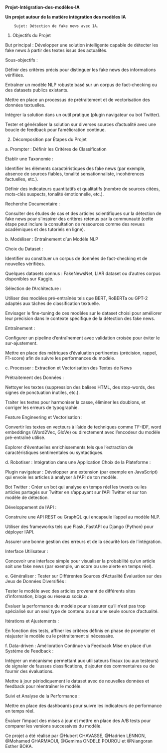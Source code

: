 **Projet-Intégration-des-modèles-IA**

**Un projet autour de la matière intégration des modèles IA**

        Sujet: Détection de fake news avec IA.

1. Objectifs du Projet
   
But principal : Développer une solution intelligente capable de détecter les fake news à partir des textes issus des actualités.

Sous-objectifs :

Définir des critères précis pour distinguer les fake news des informations vérifiées.

Entraîner un modèle NLP robuste basé sur un corpus de fact-checking ou des datasets publics existants.

Mettre en place un processus de prétraitement et de vectorisation des données textuelles.

Intégrer la solution dans un outil pratique (plugin navigateur ou bot Twitter).

Tester et généraliser la solution sur diverses sources d’actualité avec une boucle de feedback pour l’amélioration continue.

2. Décomposition par Étapes du Projet
   
a. Prompter : Définir les Critères de Classification

Établir une Taxonomie :

Identifier les éléments caractéristiques des fake news (par exemple, absence de sources fiables, tonalité sensationnaliste, incohérences factuelles, etc.).

Définir des indicateurs quantitatifs et qualitatifs (nombre de sources citées, mots-clés suspects, tonalité émotionnelle, etc.).

Recherche Documentaire :

Consulter des études de cas et des articles scientifiques sur la détection de fake news pour s’inspirer des critères retenus par la communauté (cette étape peut inclure la consultation de ressources comme des revues académiques et des tutoriels en ligne).

b. Modéliser : Entraînement d’un Modèle NLP

Choix du Dataset :

Identifier ou constituer un corpus de données de fact-checking et de nouvelles vérifiées.

Quelques datasets connus : FakeNewsNet, LIAR dataset ou d’autres corpus disponibles sur Kaggle.

Sélection de l’Architecture :

Utiliser des modèles pré-entraînés tels que BERT, RoBERTa ou GPT-2 adaptés aux tâches de classification textuelle.

Envisager le fine-tuning de ces modèles sur le dataset choisi pour améliorer leur précision dans le contexte spécifique de la détection des fake news.

Entraînement :

Configurer un pipeline d’entraînement avec validation croisée pour éviter le sur-ajustement.

Mettre en place des métriques d’évaluation pertinentes (précision, rappel, F1-score) afin de suivre les performances du modèle.

c. Processer : Extraction et Vectorisation des Textes de News

Prétraitement des Données :

Nettoyer les textes (suppression des balises HTML, des stop-words, des signes de ponctuation inutiles, etc.).

Traiter les textes pour harmoniser la casse, éliminer les doublons, et corriger les erreurs de typographie.

Feature Engineering et Vectorisation :

Convertir les textes en vecteurs à l’aide de techniques comme TF-IDF, word embeddings (Word2Vec, GloVe) ou directement avec l’encodeur du modèle pré-entraîné utilisé.

Explorer d’éventuelles enrichissements tels que l’extraction de caractéristiques sentimentales ou syntactiques.

d. Robotiser : Intégration dans une Application
Choix de la Plateforme :

Plugin navigateur : Développer une extension (par exemple en JavaScript) qui envoie les articles à analyser à l’API de ton modèle.

Bot Twitter : Créer un bot qui analyse en temps réel les tweets ou les articles partagés sur Twitter en s’appuyant sur l’API Twitter et sur ton modèle de détection.

Développement de l’API :

Construire une API REST ou GraphQL qui encapsule l’appel au modèle NLP.

Utiliser des frameworks tels que Flask, FastAPI ou Django (Python) pour déployer l’API.

Assurer une bonne gestion des erreurs et de la sécurité lors de l’intégration.

Interface Utilisateur :

Concevoir une interface simple pour visualiser la probabilité qu’un article soit une fake news (par exemple, un score ou une alerte en temps réel).

e. Généraliser : Tester sur Différentes Sources d’Actualité
Évaluation sur des Jeux de Données Diversifiés :

Tester le modèle avec des articles provenant de différents sites d’information, blogs ou réseaux sociaux.

Évaluer la performance du modèle pour s’assurer qu’il n’est pas trop spécialisé sur un seul type de contenu ou sur une seule source d’actualité.

Itérations et Ajustements :

En fonction des tests, affiner les critères définis en phase de prompter et réajuster le modèle ou le prétraitement si nécessaire.

f. Data-driven : Amélioration Continue via Feedback
Mise en place d’un Système de Feedback :

Intégrer un mécanisme permettant aux utilisateurs finaux (ou aux testeurs) de signaler de fausses classifications, d’ajouter des commentaires ou de fournir des évaluations.

Mettre à jour périodiquement le dataset avec de nouvelles données et feedback pour réentraîner le modèle.

Suivi et Analyse de la Performance :

Mettre en place des dashboards pour suivre les indicateurs de performance en temps réel.

Évaluer l’impact des mises à jour et mettre en place des A/B tests pour comparer les versions successives du modèle.

Ce projet a été réalisé par @Hubert CHAVASSE, @Hadrien LENNON, @Mohamed GHARMAOUI, @Gemima ONDELE POUROU et @Niangoran Esther BOKA.
